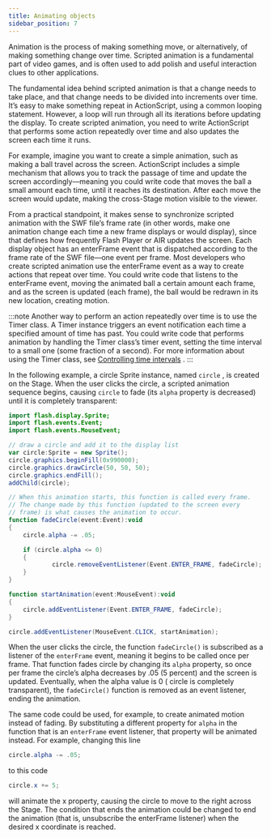 ```yaml
---
title: Animating objects
sidebar_position: 7
---
```


Animation is the process of making something move, or alternatively, of making something change over time. Scripted animation is a fundamental part of video games, and is often used to add polish and useful interaction clues to other applications.

The fundamental idea behind scripted animation is that a change needs to take place, and that change needs to be divided into increments over time. It’s easy to make something repeat in ActionScript, using a common looping statement. However, a loop will run through all its iterations before updating the display. To create scripted animation, you need to write ActionScript that performs some action repeatedly over time and also updates the screen each time it runs.

For example, imagine you want to create a simple animation, such as making a ball travel across the screen. ActionScript includes a simple mechanism that allows you to track the passage of time and update the screen accordingly—meaning you could write code that moves the ball a small amount each time, until it reaches its destination. After each move the screen would update, making the cross-Stage motion visible to the viewer.

From a practical standpoint, it makes sense to synchronize scripted animation with the SWF file’s frame rate (in other words, make one animation change each time a new frame displays or would display), since that defines how frequently Flash Player or AIR updates the screen. Each display object has an enterFrame event that is dispatched according to the frame rate of the SWF file—one event per frame. Most developers who create scripted animation use the enterFrame event as a way to create actions that repeat over time. You could write code that listens to the enterFrame event, moving the animated ball a certain amount each frame, and as the screen is updated (each frame), the ball would be redrawn in its new location, creating motion.

:::note
Another way to perform an action repeatedly over time is to use the Timer class. A Timer instance triggers an event notification each time a specified amount of time has past. You could write code that performs animation by handling the Timer class’s timer event, setting the time interval to a small one (some fraction of a second). For more information about using the Timer class, see [Controlling time intervals](/docs/development/core-actionscript-classes/working-with-dates-and-times/controlling-time-intervals) .
:::

In the following example, a circle Sprite instance, named `circle` , is created on the Stage. When the user clicks the circle, a scripted animation sequence begins, causing `circle` to fade (its `alpha` property is decreased) until it is completely transparent:

```actionscript
import flash.display.Sprite;
import flash.events.Event;
import flash.events.MouseEvent;

// draw a circle and add it to the display list
var circle:Sprite = new Sprite();
circle.graphics.beginFill(0x990000);
circle.graphics.drawCircle(50, 50, 50);
circle.graphics.endFill();
addChild(circle);

// When this animation starts, this function is called every frame.
// The change made by this function (updated to the screen every
// frame) is what causes the animation to occur.
function fadeCircle(event:Event):void
{
    circle.alpha -= .05;

    if (circle.alpha <= 0)
    {
            circle.removeEventListener(Event.ENTER_FRAME, fadeCircle);
    }
}

function startAnimation(event:MouseEvent):void
{
    circle.addEventListener(Event.ENTER_FRAME, fadeCircle);
}

circle.addEventListener(MouseEvent.CLICK, startAnimation);
```

When the user clicks the circle, the function `fadeCircle()` is subscribed as a listener of the `enterFrame` event, meaning it begins to be called once per frame. That function fades circle by changing its `alpha` property, so once per frame the circle’s alpha decreases by .05 (5 percent) and the screen is updated. Eventually, when the alpha value is 0 ( circle is completely transparent), the `fadeCircle()` function is removed as an event listener, ending the animation.

The same code could be used, for example, to create animated motion instead of fading. By substituting a different property for `alpha` in the function that is an `enterFrame` event listener, that property will be animated instead. For example, changing this line

```actionscript
circle.alpha -= .05;
```

to this code

```actionscript
circle.x += 5;
```

will animate the x property, causing the circle to move to the right across the Stage. The condition that ends the animation could be changed to end the animation (that is, unsubscribe the enterFrame listener) when the desired x coordinate is reached.
